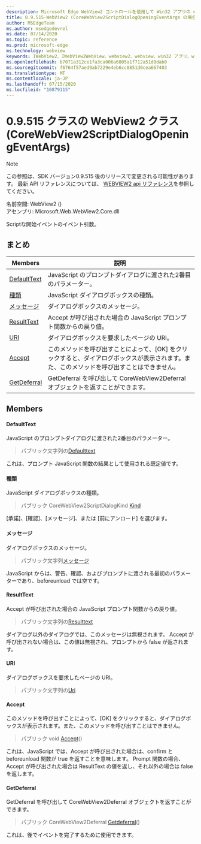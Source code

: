```yaml
---
description: Microsoft Edge WebView2 コントロールを使用して Win32 アプリの web コンテンツをホストする
title: 0.9.515-WebView2 (CoreWebView2ScriptDialogOpeningEventArgs の場合)
author: MSEdgeTeam
ms.author: msedgedevrel
ms.date: 07/14/2020
ms.topic: reference
ms.prod: microsoft-edge
ms.technology: webview
keywords: IWebView2、IWebView2WebView、webview2、webview、win32 アプリ、win32、edge、ICoreWebView2、ICoreWebView2Controller、browser control、edge html
ms.openlocfilehash: b7071a312ce1fa3ca006a6805a1f712a51d0dab0
ms.sourcegitcommit: f6764f57aed9ab7229e4eb6cc8851d0cea667403
ms.translationtype: MT
ms.contentlocale: ja-JP
ms.lasthandoff: 07/15/2020
ms.locfileid: "10879115"
---
```

# 0.9.515 クラスの WebView2 クラス (CoreWebView2ScriptDialogOpeningEventArgs) 

> [!NOTE]
> この参照は、SDK バージョン0.9.515 後のリリースで変更される可能性があります。 最新 API リファレンスについては、 [WEBVIEW2 api リファレンス](../../../webview2-api-reference.md)を参照してください。

名前空間: WebView2 () \
アセンブリ: Microsoft.Web.WebView2.Core.dll

Scriptな開始イベントのイベント引数。

## まとめ

 Members                        | 説明
--------------------------------|---------------------------------------------
[DefaultText](#defaulttext) | JavaScript のプロンプトダイアログに渡された2番目のパラメーター。
[種類](#kind) | JavaScript ダイアログボックスの種類。
[メッセージ](#message) | ダイアログボックスのメッセージ。
[ResultText](#resulttext) | Accept が呼び出された場合の JavaScript プロンプト関数からの戻り値。
[URI](#uri) | ダイアログボックスを要求したページの URI。
[Accept](#accept) | このメソッドを呼び出すことによって、[OK] をクリックすると、ダイアログボックスが表示されます。また、このメソッドを呼び出すことはできません。
[GetDeferral](#getdeferral) | GetDeferral を呼び出して CoreWebView2Deferral オブジェクトを返すことができます。

## Members

#### DefaultText 

JavaScript のプロンプトダイアログに渡された2番目のパラメーター。

> パブリック文字列の[Defaulttext](#defaulttext)

これは、プロンプト JavaScript 関数の結果として使用される既定値です。

#### 種類 

JavaScript ダイアログボックスの種類。

> パブリック CoreWebView2ScriptDialogKind [Kind](#kind)

[承諾]、[確認]、[メッセージ]、または [前にアンロード] を選びます。

#### メッセージ 

ダイアログボックスのメッセージ。

> パブリック文字列[メッセージ](#message)

JavaScript からは、警告、確認、およびプロンプトに渡される最初のパラメーターであり、beforeunload では空です。

#### ResultText 

Accept が呼び出された場合の JavaScript プロンプト関数からの戻り値。

> パブリック文字列の[Resulttext](#resulttext)

ダイアログ以外のダイアログでは、このメッセージは無視されます。 Accept が呼び出されない場合は、この値は無視され、プロンプトから false が返されます。

#### URI 

ダイアログボックスを要求したページの URI。

> パブリック文字列の[Uri](#uri)

#### Accept 

このメソッドを呼び出すことによって、[OK] をクリックすると、ダイアログボックスが表示されます。また、このメソッドを呼び出すことはできません。

> パブリック void [Accept](#accept)()

これは、JavaScript では、Accept が呼び出された場合は、confirm と beforeunload 関数が true を返すことを意味します。 Prompt 関数の場合、Accept が呼び出された場合は ResultText の値を返し、それ以外の場合は false を返します。

#### GetDeferral 

GetDeferral を呼び出して CoreWebView2Deferral オブジェクトを返すことができます。

> パブリック CoreWebView2Deferral [Getdeferral](#getdeferral)()

これは、後でイベントを完了するために使用できます。

